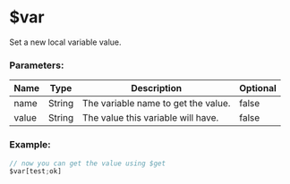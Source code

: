 # $var
Set a new local variable value.

### Parameters:
| Name        | Type        | Description                          | Optional |
| ----------- | ----------- | ------------------------------------ | -------- |
| name        | String      | The variable name to get the value.  | false    |
| value       | String      | The value this variable will have.   | false    |

### Example:
```js
// now you can get the value using $get
$var[test;ok]
```
